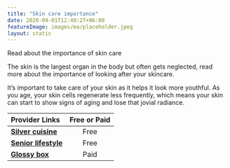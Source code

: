 ```yaml
---
title: "Skin care importance"
date: 2020-09-01T12:49:27+06:00
featureImage: images/ma/placeholder.jpeg
layout: static
---
```


Read about the importance of skin care

The skin is the largest organ in the body but often gets neglected, read more about the importance of looking after your skincare.

It’s important to take care of your skin as it helps it look more youthful. As you age, your skin cells regenerate less frequently, which means your skin can start to show signs of aging and lose that jovial radiance.

| Provider Links      | Free or Paid  |  
| :-----------          | :--------------:      |  
| [**Silver cuisine**](https://blog.silvercuisine.com/skin-care-for-seniors/) | Free | 
| [**Senior lifestyle**](https://www.seniorlifestyle.com/resources/blog/skin-care-tips-for-older-adults/) | Free | 
| [**Glossy box**](https://www.glossybox.co.uk/) | Paid | 
  

<br/><br/>







